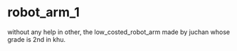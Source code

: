 # robot_arm_1
without any help in other, the low_costed_robot_arm made by juchan whose grade is 2nd in khu.
